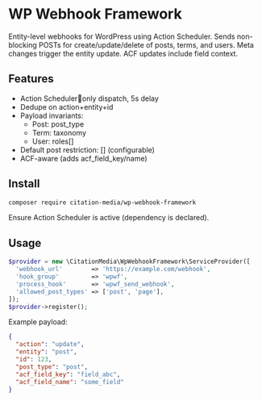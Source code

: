 # WP Webhook Framework

Entity-level webhooks for WordPress using Action Scheduler. Sends non-blocking POSTs for create/update/delete of posts, terms, and users. Meta changes trigger the entity update. ACF updates include field context.

## Features
- Action Scheduleronly dispatch, 5s delay
- Dedupe on action+entity+id
- Payload invariants:
  - Post: post_type
  - Term: taxonomy
  - User: roles[]
- Default post restriction: [] (configurable)
- ACF-aware (adds acf_field_key/name)

## Install
```bash
composer require citation-media/wp-webhook-framework
```
Ensure Action Scheduler is active (dependency is declared).

## Usage
```php
$provider = new \CitationMedia\WpWebhookFramework\ServiceProvider([
  'webhook_url'        => 'https://example.com/webhook',
  'hook_group'         => 'wpwf',
  'process_hook'       => 'wpwf_send_webhook',
  'allowed_post_types' => ['post', 'page'],
]);
$provider->register();
```

Example payload:
```json
{
  "action": "update",
  "entity": "post",
  "id": 123,
  "post_type": "post",
  "acf_field_key": "field_abc",
  "acf_field_name": "some_field"
}
```
